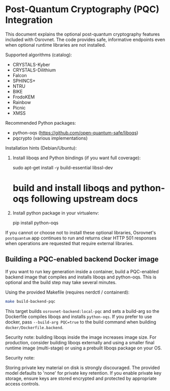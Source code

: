 # Post-Quantum Cryptography (PQC) Integration

This document explains the optional post-quantum cryptography features included
with Osrovnet. The code provides safe, informative endpoints even when
optional runtime libraries are not installed.

Supported algorithms (catalog):

- CRYSTALS-Kyber
- CRYSTALS-Dilithium
- Falcon
- SPHINCS+
- NTRU
- BIKE
- FrodoKEM
- Rainbow
- Picnic
- XMSS

Recommended Python packages:

- python-oqs (https://github.com/open-quantum-safe/liboqs)
- pqcrypto (various implementations)

Installation hints (Debian/Ubuntu):

1. Install liboqs and Python bindings (if you want full coverage):

   sudo apt-get install -y build-essential libssl-dev
   # build and install liboqs and python-oqs following upstream docs

2. Install python package in your virtualenv:

   pip install python-oqs

If you cannot or choose not to install these optional libraries, Osrovnet's
`postquantum` app continues to run and returns clear HTTP 501 responses when
operations are requested that require external libraries.

Building a PQC-enabled backend Docker image
-------------------------------------------

If you want to run key generation inside a container, build a PQC-enabled
backend image that compiles and installs liboqs and python-oqs. This is
optional and the build step may take several minutes.

Using the provided Makefile (requires nerdctl / containerd):

```sh
make build-backend-pqc
```

This target builds `osrovnet-backend:local-pqc` and sets a build-arg so the
Dockerfile compiles liboqs and installs `python-oqs`. If you prefer to use
docker, pass `--build-arg PQC=true` to the build command when building
`docker/Dockerfile.backend`.

Security note: building liboqs inside the image increases image size. For
production, consider building liboqs externally and using a smaller final
runtime image (multi-stage) or using a prebuilt liboqs package on your OS.


Security note:

Storing private key material on disk is strongly discouraged. The provided
model defaults to 'none' for private key retention. If you enable private
key storage, ensure keys are stored encrypted and protected by appropriate
access controls.
